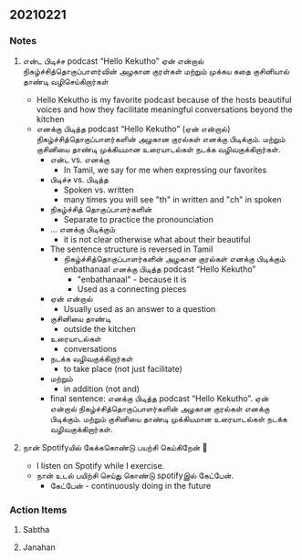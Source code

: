 ## 20210221

### Notes
1. என்ட பிடிச்ச podcast “Hello Kekutho” ஏன் என்றால் நிகழ்ச்சித்தொகுப்பாளர்வின் அழகான குரள்கள் மற்றும் முக்கய கதை குசினியால் தாண்டி வழிசெய்கிறார்கள்
    * Hello Kekutho is my favorite podcast because of the hosts beautiful voices and how they facilitate meaningful conversations beyond the kitchen
    * எனக்கு பிடித்த podcast “Hello Kekutho” (ஏன் என்றால்) நிகழ்ச்சித்தொகுப்பாளர்களின் அழகான குரல்கள் எனக்கு பிடிக்கும். மற்றும் குசினியை தாண்டி முக்கியமான உரையாடல்கள் நடக்க வழிவகுக்கிறார்கள்.
        * என்ட vs. எனக்கு
            * In Tamil, we say for me when expressing our favorites
        * பிடிச்ச vs. பிடித்த
            * Spoken vs. written
            * many times you will see "th" in written and "ch" in spoken
        * நிகழ்ச்சித் தொகுப்பாளர்களின்
            * Separate to practice the pronounciation
        * ... எனக்கு பிடிக்கும்
            * it is not clear otherwise what about their beautiful
        * The sentence structure is reversed in Tamil 
            * நிகழ்ச்சித்தொகுப்பாளர்களின் அழகான குரல்கள் எனக்கு பிடிக்கும் enbathanaal எனக்கு பிடித்த podcast “Hello Kekutho”
                * "enbathanaal" - because it is
                * Used as a connecting pieces
        * ஏன் என்றால்
            * Usually used as an answer to a question
        * குசினியை தாண்டி
            * outside the kitchen
        * உரையாடல்கள்
            * conversations
        * நடக்க வழிவகுக்கிறார்கள்
            * to take place (not just facilitate)
        * மற்றும்
            * in addition (not and)
        * final sentence: எனக்கு பிடித்த podcast “Hello Kekutho”. ஏன் என்றால் நிகழ்ச்சித்தொகுப்பாளர்களின் அழகான குரல்கள் எனக்கு பிடிக்கும். மற்றும் குசினியை தாண்டி முக்கியமான உரையாடல்கள் நடக்க வழிவகுக்கிறார்கள்.

2. நான் Spotifyயில் கேக்ககொண்டு பயற்சி கெய்கிறேன் 🙂
    * I listen on Spotify while I exercise. 
    * நான் உடல் பயிற்சி செய்து கொண்டு spotifyஇல் கேட்பேன்.
        * கேட்பேன் - continuously doing in the future

### Action Items
1. Sabtha

2. Janahan